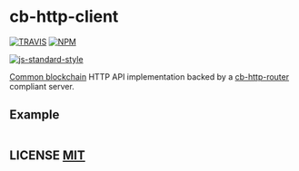 # cb-http-client

[![TRAVIS](https://secure.travis-ci.org/dcousens/cb-http-client.png)](http://travis-ci.org/dcousens/cb-http-client)
[![NPM](http://img.shields.io/npm/v/cb-http-client.svg)](https://www.npmjs.org/package/cb-http-client)

[![js-standard-style](https://cdn.rawgit.com/feross/standard/master/badge.svg)](https://github.com/feross/standard)

[Common blockchain](https://github.com/common-blockchain/common-blockchain) HTTP API implementation backed by a [cb-http-router](https://github.com/common-blockchain/cb-http-router) compliant server.


## Example

``` javascript
```


## LICENSE [MIT](LICENSE)
